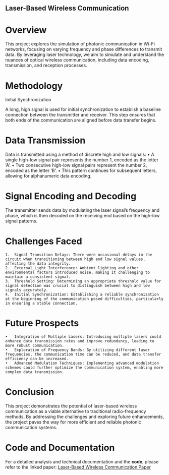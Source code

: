 ## Laser-Based Wireless Communication

# Overview

This project explores the simulation of photonic communication in Wi-Fi networks, focusing on varying frequency and phase differences to transmit data. By leveraging laser technology, we aim to simulate and understand the nuances of optical wireless communication, including data encoding, transmission, and reception processes.

# Methodology

Initial Synchronization

A long, high signal is used for initial synchronization to establish a baseline connection between the transmitter and receiver. This step ensures that both ends of the communication are aligned before data transfer begins.

# Data Transmission

Data is transmitted using a method of discrete high and low signals:
	•	A single high-low signal pair represents the number 1, encoded as the letter ‘A’.
	•	Two consecutive high-low signal pairs represent the number 2, encoded as the letter ‘B’.
	•	This pattern continues for subsequent letters, allowing for alphanumeric data encoding.

# Signal Encoding and Decoding

The transmitter sends data by modulating the laser signal’s frequency and phase, which is then decoded on the receiving end based on the high-low signal patterns.

# Challenges Faced
	1.	Signal Transition Delays: There were occasional delays in the circuit when transitioning between high and low signal values, affecting the data integrity.
	2.	External Light Interference: Ambient lighting and other environmental factors introduced noise, making it challenging to maintain a consistent signal.
	3.	Threshold Setting: Determining an appropriate threshold value for signal detection was crucial to distinguish between high and low signals accurately.
	4.	Initial Synchronization: Establishing a reliable synchronization at the beginning of the communication posed difficulties, particularly in ensuring a stable connection.

# Future Prospects
	•	Integration of Multiple Lasers: Introducing multiple lasers could enhance data transmission rates and improve redundancy, leading to more robust communication.
	•	Exploration of Frequency Bands: By utilizing different laser frequencies, the communication time can be reduced, and data transfer efficiency can be increased.
	•	Advanced Modulation Techniques: Implementing advanced modulation schemes could further optimize the communication system, enabling more complex data transmission.

# Conclusion

This project demonstrates the potential of laser-based wireless communication as a viable alternative to traditional radio-frequency methods. By addressing the challenges and exploring future enhancements, the project paves the way for more efficient and reliable photonic communication systems.

# Code and Documentation

For a detailed analysis and technical documentation and the **code**, please refer to the linked paper: [Laser-Based Wireless Communication Paper]([url](https://iitgnacin-my.sharepoint.com/:b:/g/personal/23110334_iitgn_ac_in/ERaP6oIndxJFivPPv5zZU1oB4PGTzJmV_qZ0f7bsHcz34Q?e=xuISmt))

